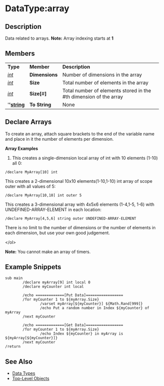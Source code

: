 # DataType:array

## Description

Data related to arrays. **Note:** Array indexing starts at **1**

## Members

|  |  |  |
| :--- | :--- | :--- |
| **Type** | **Member** | **Description** |
| [_int_](datatype-int.md) | **Dimensions** | Number of dimensions in the array |
| [_int_](datatype-int.md) | **Size** | Total number of elements in the array |
| [_int_](datatype-int.md) | **Size\[**\#**\]** | Total number of elements stored in the \#th dimension of the array |
| '**'**[**string**](datatype-string.md) | **To String** | None |

## Declare Arrays

To create an array, attach square brackets to the end of the variable name and place in it the number of elements per dimension.

**Array Examples**

1. This creates a single-dimension local array of int with 10 elements \(1-10\) all 0:

```text
/declare MyArray[10] int
```

This creates a 2-dimensional 10x10 elements\(1-10,1-10\) int array of scope outer with all values of 5:

```text
/declare MyArray[10,10] int outer 5
```

This creates a 3-dimensional array with 4x5x6 elements \(1-4,1-5, 1-6\) with UNDEFINED-ARRAY-ELEMENT in each location:

```text
/declare MyArray[4,5,6] string outer UNDEFINED-ARRAY-ELEMENT
```

There is no limit to the number of dimensions or the number of elements in each dimension, but use your own good judgement.

&lt;/ol&gt;

**Note:** You cannot make an array of timers.

## Example Snippets

```text
sub main
        /declare myArray[9] int local 0
        /declare myCounter int local

        /echo =============[Put Data]=================
        /for myCounter 1 to ${myArray.Size}
                /varset myArray[${myCounter}] ${Math.Rand[999]}
                /echo Put a random number in Index ${myCounter} of myArray
        /next myCounter

        /echo =============[Get Data]=================
        /for myCounter 1 to ${myArray.Size}
                /echo Index ${myCounter} in myArray is ${myArray[${myCounter}]}
        /next myCounter
/return
```

## See Also

* [Data Types](./)
* [Top-Level Objects](../top-level-objects/)

